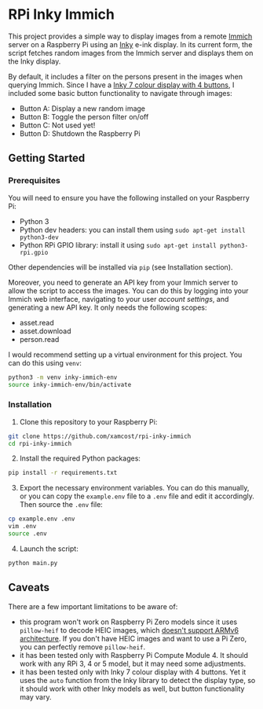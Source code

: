 # RPi Inky Immich

This project provides a simple way to display images from a remote [Immich](https://immich.app/) server on a Raspberry Pi using an [Inky](https://github.com/pimoroni/inky/tree/main) e-ink display. In its current form, the script fetches random images from the Immich server and displays them on the Inky display.

By default, it includes a filter on the persons present in the images when querying Immich. Since I have a [Inky 7 colour display with 4 buttons](https://shop.pimoroni.com/products/inky-impression-4?variant=39599238807635), I included some basic button functionality to navigate through images:

- Button A: Display a new random image
- Button B: Toggle the person filter on/off
- Button C: Not used yet!
- Button D: Shutdown the Raspberry Pi

## Getting Started

### Prerequisites

You will need to ensure you have the following installed on your Raspberry Pi:

- Python 3
- Python dev headers: you can install them using `sudo apt-get install python3-dev`
- Python RPi GPIO library: install it using `sudo apt-get install python3-rpi.gpio`

Other dependencies will be installed via `pip` (see Installation section).

Moreover, you need to generate an API key from your Immich server to allow the script to access the images. You can do this by logging into your Immich web interface, navigating to your user _account settings_, and generating a new API key. It only needs the following scopes:

- asset.read
- asset.download
- person.read

I would recommend setting up a virtual environment for this project. You can do this using `venv`:

```bash
python3 -m venv inky-immich-env
source inky-immich-env/bin/activate
```

### Installation

1. Clone this repository to your Raspberry Pi:

```bash
git clone https://github.com/xamcost/rpi-inky-immich
cd rpi-inky-immich
```

2. Install the required Python packages:

```bash
pip install -r requirements.txt
```

3. Export the necessary environment variables. You can do this manually, or you can copy the `example.env` file to a `.env` file and edit it accordingly. Then source the `.env` file:

```bash
cp example.env .env
vim .env
source .env
```

4. Launch the script:

```bash
python main.py
```

## Caveats

There are a few important limitations to be aware of:

- this program won't work on Raspberry Pi Zero models since it uses `pillow-heif` to decode HEIC images, which [doesn't support ARMv6 architecture](https://github.com/bigcat88/pillow_heif/issues/147#issuecomment-1739994825). If you don't have HEIC images and want to use a Pi Zero, you can perfectly remove `pillow-heif`.
- it has been tested only with Raspberry Pi Compute Module 4. It should work with any RPi 3, 4 or 5 model, but it may need some adjustments.
- it has been tested only with Inky 7 colour display with 4 buttons. Yet it uses the `auto` function from the Inky library to detect the display type, so it should work with other Inky models as well, but button functionality may vary.
